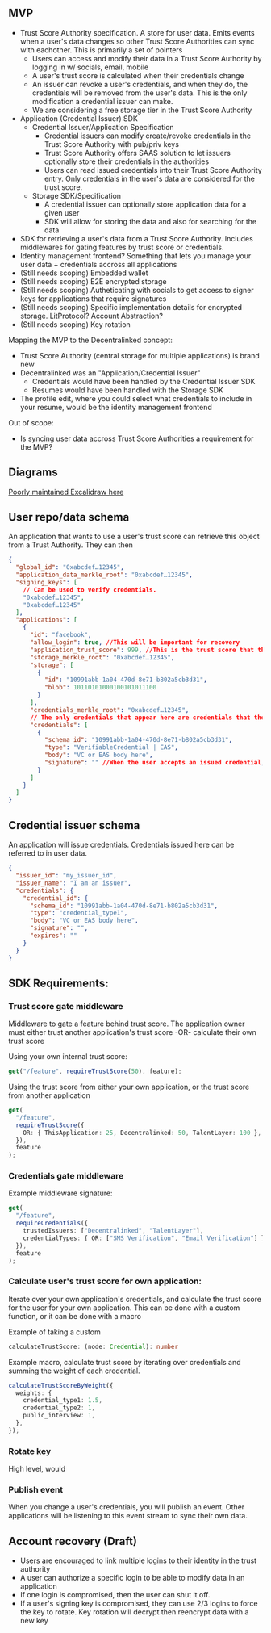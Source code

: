 ## MVP

- Trust Score Authority specification. A store for user data. Emits events when a user's data changes so other Trust Score Authorities can sync with eachother. This is primarily a set of pointers
  - Users can access and modify their data in a Trust Score Authority by logging in w/ socials, email, mobile
  - A user's trust score is calculated when their credentials change
  - An issuer can revoke a user's credentials, and when they do, the credentials will be removed from the user's data. This is the only modification a credential issuer can make.
  - We are considering a free storage tier in the Trust Score Authority
- Application (Credential Issuer) SDK
  - Credential Issuer/Application Specification
    - Credential issuers can modify create/revoke credentials in the Trust Score Authority with pub/priv keys
    - Trust Score Authority offers SAAS solution to let issuers optionally store their credentials in the authorities
    - Users can read issued credentials into their Trust Score Authority entry. Only credentials in the user's data are considered for the trust score.
  - Storage SDK/Specification
    - A credential issuer can optionally store application data for a given user
    - SDK will allow for storing the data and also for searching for the data
- SDK for retrieving a user's data from a Trust Score Authority. Includes middlewares for gating features by trust score or credentials.
- Identity management frontend? Something that lets you manage your user data + credentials accross all applications
- (Still needs scoping) Embedded wallet
- (Still needs scoping) E2E encrypted storage
- (Still needs scoping) Autheticating with socials to get access to signer keys for applications that require signatures
- (Still needs scoping) Specific implementation details for encrypted storage. LitProtocol? Account Abstraction?
- (Still needs scoping) Key rotation

Mapping the MVP to the Decentralinked concept:

- Trust Score Authority (central storage for multiple applications) is brand new
- Decentralinked was an "Application/Credential Issuer"
  - Credentials would have been handled by the Credential Issuer SDK
  - Resumes would have been handled with the Storage SDK
- The profile edit, where you could select what credentials to include in your resume, would be the identity management frontend

Out of scope:

- Is syncing user data accross Trust Score Authorities a requirement for the MVP?

## Diagrams

[Poorly maintained Excalidraw here](https://excalidraw.com/#room=6dd4c40b23764adad4b8,5DGYpgNQEttBY58phB0Obg)

## User repo/data schema

An application that wants to use a user's trust score can retrieve this object from a Trust Authority. They can then

```json
{
  "global_id": "0xabcdef…12345",
  "application_data_merkle_root": "0xabcdef…12345",
  "signing_keys": [
    // Can be used to verify credentials.
    "0xabcdef…12345",
    "0xabcdef…12345"
  ],
  "applications": [
    {
      "id": "facebook",
      "allow_login": true, //This will be important for recovery
      "application_trust_score": 999, //This is the trust score that the application issued to the user. In the gate middleware, an application can choose to trust the trust score of another application.
      "storage_merkle_root": "0xabcdef…12345",
      "storage": [
        {
          "id": "10991abb-1a04-470d-8e71-b802a5cb3d31",
          "blob": 10110101000100101011100
        }
      ],
      "credentials_merkle_root": "0xabcdef…12345",
      // The only credentials that appear here are credentials that the user has accepted. The full
      "credentials": [
        {
          "schema_id": "10991abb-1a04-470d-8e71-b802a5cb3d31",
          "type": "VerifiableCredential | EAS",
          "body": "VC or EAS body here",
          "signature": "" //When the user accepts an issued credential, they create a signature. You should be able to confirm the user accepted the credential by verifying the signature
        }
      ]
    }
  ]
}
```

## Credential issuer schema

An application will issue credentials. Credentials issued here can be referred to in user data.

```json
{
  "issuer_id": "my_issuer_id",
  "issuer_name": "I am an issuer",
  "credentials": {
    "credential_id": {
      "schema_id": "10991abb-1a04-470d-8e71-b802a5cb3d31",
      "type": "credential_type1",
      "body": "VC or EAS body here",
      "signature": "",
      "expires": ""
    }
  }
}
```

## SDK Requirements:

### Trust score gate middleware

Middleware to gate a feature behind trust score. The application owner must either trust another application's trust score -OR- calculate their own trust score

Using your own internal trust score:

```typescript
get("/feature", requireTrustScore(50), feature);
```

Using the trust score from either your own application, or the trust score from another application

```typescript
get(
  "/feature",
  requireTrustScore({
    OR: { ThisApplication: 25, Decentralinked: 50, TalentLayer: 100 },
  }),
  feature
);
```

### Credentials gate middleware

Example middleware signature:

```typescript
get(
  "/feature",
  requireCredentials({
    trustedIssuers: ["Decentralinked", "TalentLayer"],
    credentialTypes: { OR: ["SMS Verification", "Email Verification"] },
  }),
  feature
);
```

### Calculate user's trust score for own application:

Iterate over your own application's credentials, and calculate the trust score for the user for your own application. This can be done with a custom function, or it can be done with a macro

Example of taking a custom

```typescript
calculateTrustScore: (node: Credential): number
```

Example macro, calculate trust score by iterating over credentials and summing the weight of each credential.

```typescript
calculateTrustScoreByWeight({
  weights: {
    credential_type1: 1.5,
    credential_type2: 1,
    public_interview: 1,
  },
});
```

### Rotate key

High level, would

### Publish event

When you change a user's credentials, you will publish an event. Other applications will be listening to this event stream to sync their own data.

## Account recovery (Draft)

- Users are encouraged to link multiple logins to their identity in the trust authority
- A user can authorize a specific login to be able to modify data in an application
- If one login is compromised, then the user can shut it off.
- If a user's signing key is compromised, they can use 2/3 logins to force the key to rotate. Key rotation will decrypt then reencrypt data with a new key
